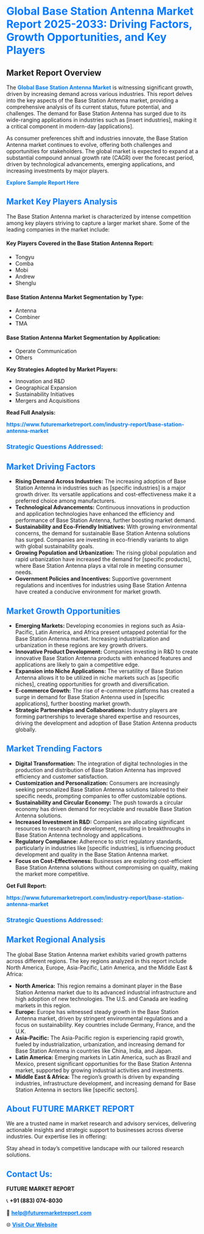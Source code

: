 <h1 style="color: #007BFF;">Global Base Station Antenna Market Report 2025-2033: Driving Factors, Growth Opportunities, and Key Players</h1>

<section id="overview">
<h2>Market Report Overview</h2>
<p>The <a href="https://www.futuremarketreport.com/industry-report/base-station-antenna-market" style="color: #007BFF; text-decoration: none;"><strong>Global Base Station Antenna Market</strong></a> is witnessing significant growth, driven by increasing demand across various industries. This report delves into the key aspects of the Base Station Antenna market, providing a comprehensive analysis of its current status, future potential, and challenges. The demand for Base Station Antenna has surged due to its wide-ranging applications in industries such as [insert industries], making it a critical component in modern-day [applications].</p>
<p>As consumer preferences shift and industries innovate, the Base Station Antenna market continues to evolve, offering both challenges and opportunities for stakeholders. The global market is expected to expand at a substantial compound annual growth rate (CAGR) over the forecast period, driven by technological advancements, emerging applications, and increasing investments by major players.</p>
</section>

<section id="overview">
<p><a href="https://www.futuremarketreport.com/request-sample/reportId=103477" style="color: #007BFF; text-decoration: none;"><strong>Explore Sample Report Here</strong></a></p>
</section>

<section id="key-players">
<h2 style="color: #007BFF;">Market Key Players Analysis</h2>
<p>The Base Station Antenna market is characterized by intense competition among key players striving to capture a larger market share. Some of the leading companies in the market include:</p>
<h4>Key Players Covered in the Base Station Antenna Report:</h4>
<ul><li>Tongyu</li><li>Comba</li><li>Mobi</li><li>Andrew</li><li>Shenglu</li></ul>
<h4>Base Station Antenna Market Segmentation by Type:</h4>
<ul><li>Antenna</li><li>Combiner</li><li>TMA</li></ul>

<h4>Base Station Antenna Market Segmentation by Application:</h4>
<ul><li>Operate Communication</li><li>Others</li></ul>
<p><strong>Key Strategies Adopted by Market Players:</strong></p>
<ul>
<li>Innovation and R&D</li>
<li>Geographical Expansion</li>
<li>Sustainability Initiatives</li>
<li>Mergers and Acquisitions</li>
</ul>
</section>

<section>
<p><strong>Read Full Analysis: </strong></p><a href="https://www.futuremarketreport.com/industry-report/base-station-antenna-market" style="color: #007BFF; text-decoration: none;"><strong>https://www.futuremarketreport.com/industry-report/base-station-antenna-market</strong></a>
<h3 style="color: #007BFF;">Strategic Questions Addressed:</h3>
</section>

<section id="driving-factors">
<h2 style="color: #007BFF;">Market Driving Factors</h2>
<ul>
<li><strong>Rising Demand Across Industries:</strong> The increasing adoption of Base Station Antenna in industries such as [specific industries] is a major growth driver. Its versatile applications and cost-effectiveness make it a preferred choice among manufacturers.</li>
<li><strong>Technological Advancements:</strong> Continuous innovations in production and application technologies have enhanced the efficiency and performance of Base Station Antenna, further boosting market demand.</li>
<li><strong>Sustainability and Eco-Friendly Initiatives:</strong> With growing environmental concerns, the demand for sustainable Base Station Antenna solutions has surged. Companies are investing in eco-friendly variants to align with global sustainability goals.</li>
<li><strong>Growing Population and Urbanization:</strong> The rising global population and rapid urbanization have increased the demand for [specific products], where Base Station Antenna plays a vital role in meeting consumer needs.</li>
<li><strong>Government Policies and Incentives:</strong> Supportive government regulations and incentives for industries using Base Station Antenna have created a conducive environment for market growth.</li>
</ul>
</section>

<section id="growth-opportunities">
<h2 style="color: #007BFF;">Market Growth Opportunities</h2>
<ul>
<li><strong>Emerging Markets:</strong> Developing economies in regions such as Asia-Pacific, Latin America, and Africa present untapped potential for the Base Station Antenna market. Increasing industrialization and urbanization in these regions are key growth drivers.</li>
<li><strong>Innovative Product Development:</strong> Companies investing in R&D to create innovative Base Station Antenna products with enhanced features and applications are likely to gain a competitive edge.</li>
<li><strong>Expansion into Niche Applications:</strong> The versatility of Base Station Antenna allows it to be utilized in niche markets such as [specific niches], creating opportunities for growth and diversification.</li>
<li><strong>E-commerce Growth:</strong> The rise of e-commerce platforms has created a surge in demand for Base Station Antenna used in [specific applications], further boosting market growth.</li>
<li><strong>Strategic Partnerships and Collaborations:</strong> Industry players are forming partnerships to leverage shared expertise and resources, driving the development and adoption of Base Station Antenna products globally.</li>
</ul>
</section>

<section id="trending-factors">
<h2 style="color: #007BFF;">Market Trending Factors</h2>
<ul>
<li><strong>Digital Transformation:</strong> The integration of digital technologies in the production and distribution of Base Station Antenna has improved efficiency and customer satisfaction.</li>
<li><strong>Customization and Personalization:</strong> Consumers are increasingly seeking personalized Base Station Antenna solutions tailored to their specific needs, prompting companies to offer customizable options.</li>
<li><strong>Sustainability and Circular Economy:</strong> The push towards a circular economy has driven demand for recyclable and reusable Base Station Antenna solutions.</li>
<li><strong>Increased Investment in R&D:</strong> Companies are allocating significant resources to research and development, resulting in breakthroughs in Base Station Antenna technology and applications.</li>
<li><strong>Regulatory Compliance:</strong> Adherence to strict regulatory standards, particularly in industries like [specific industries], is influencing product development and quality in the Base Station Antenna market.</li>
<li><strong>Focus on Cost-Effectiveness:</strong> Businesses are exploring cost-efficient Base Station Antenna solutions without compromising on quality, making the market more competitive.</li>
</ul>
</section>

<section>
<p><strong>Get Full Report: </strong></p><a href="https://www.futuremarketreport.com/industry-report/base-station-antenna-market" style="color: #007BFF; text-decoration: none;"><strong>https://www.futuremarketreport.com/industry-report/base-station-antenna-market</strong></a>
<h3 style="color: #007BFF;">Strategic Questions Addressed:</h3>
</section>


<section id="regional-analysis">
<h2 style="color: #007BFF;">Market Regional Analysis</h2>
<p>The global Base Station Antenna market exhibits varied growth patterns across different regions. The key regions analyzed in this report include North America, Europe, Asia-Pacific, Latin America, and the Middle East & Africa:</p>
<ul>
<li><strong>North America:</strong> This region remains a dominant player in the Base Station Antenna market due to its advanced industrial infrastructure and high adoption of new technologies. The U.S. and Canada are leading markets in this region.</li>
<li><strong>Europe:</strong> Europe has witnessed steady growth in the Base Station Antenna market, driven by stringent environmental regulations and a focus on sustainability. Key countries include Germany, France, and the U.K.</li>
<li><strong>Asia-Pacific:</strong> The Asia-Pacific region is experiencing rapid growth, fueled by industrialization, urbanization, and increasing demand for Base Station Antenna in countries like China, India, and Japan.</li>
<li><strong>Latin America:</strong> Emerging markets in Latin America, such as Brazil and Mexico, present significant opportunities for the Base Station Antenna market, supported by growing industrial activities and investments.</li>
<li><strong>Middle East & Africa:</strong> The region’s growth is driven by expanding industries, infrastructure development, and increasing demand for Base Station Antenna in sectors like [specific sectors].</li>
</ul>
</section>

<footer>
<h2 style="color: #007BFF;">About FUTURE MARKET REPORT</h2>
<p>We are a trusted name in market research and advisory services, delivering actionable insights and strategic support to businesses across diverse industries. Our expertise lies in offering:</p>

<p>Stay ahead in today’s competitive landscape with our tailored research solutions.</p>

<h2 style="color: #007BFF;">Contact Us:</h2>
<p><strong>FUTURE MARKET REPORT</strong></p>
<p>📞 <strong>+91 (883) 074-8030</strong></p>
<p>📧 <strong><a href="mailto:help@futuremarketreport.com" style="color: #007BFF;">help@futuremarketreport.com</a></strong></p>
<p>🌐 <strong><a href="https://www.futuremarketreport.com/" style="color: #007BFF;">Visit Our Website</a></strong></p>
</footer>